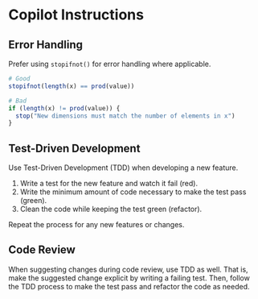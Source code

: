 # Copilot Instructions

## Error Handling

Prefer using `stopifnot()` for error handling where applicable.

```r
# Good
stopifnot(length(x) == prod(value))

# Bad
if (length(x) != prod(value)) {
  stop("New dimensions must match the number of elements in x")
}
```

## Test-Driven Development

Use Test-Driven Development (TDD) when developing a new feature.

1. Write a test for the new feature and watch it fail (red).
2. Write the minimum amount of code necessary to make the test pass (green).
3. Clean the code while keeping the test green (refactor).

Repeat the process for any new features or changes.

## Code Review

When suggesting changes during code review, use TDD as well. That is, make the suggested change explicit by writing a failing test. Then, follow the TDD process to make the test pass and refactor the code as needed.
